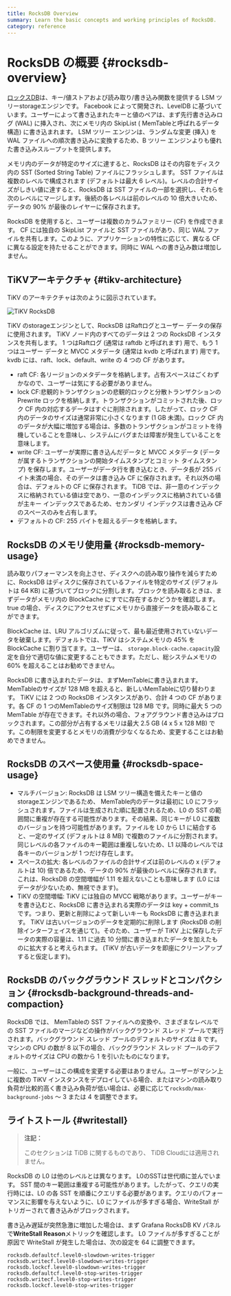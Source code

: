 ```yaml
---
title: RocksDB Overview
summary: Learn the basic concepts and working principles of RocksDB.
category: reference
---
```


# RocksDB の概要 {#rocksdb-overview}

[ロックスDB](https://github.com/facebook/rocksdb)は、キー/値ストアおよび読み取り/書き込み関数を提供する LSM ツリーstorageエンジンです。 Facebook によって開発され、LevelDB に基づいています。ユーザーによって書き込まれたキーと値のペアは、まず先行書き込みログ (WAL) に挿入され、次にメモリ内の SkipList ( MemTableと呼ばれるデータ構造) に書き込まれます。 LSM ツリー エンジンは、ランダムな変更 (挿入) を WAL ファイルへの順次書き込みに変換するため、B ツリー エンジンよりも優れた書き込みスループットを提供します。

メモリ内のデータが特定のサイズに達すると、RocksDB はその内容をディスク内の SST (Sorted String Table) ファイルにフラッシュします。 SST ファイルは複数のレベルで構成されます (デフォルトは最大 6 レベル)。レベルの合計サイズがしきい値に達すると、RocksDB は SST ファイルの一部を選択し、それらを次のレベルにマージします。後続の各レベルは前のレベルの 10 倍大きいため、データの 90% が最後のレイヤーに保存されます。

RocksDB を使用すると、ユーザーは複数のカラムファミリー (CF) を作成できます。 CF には独自の SkipList ファイルと SST ファイルがあり、同じ WAL ファイルを共有します。このように、アプリケーションの特性に応じて、異なる CF に異なる設定を持たせることができます。同時に WAL への書き込み数は増加しません。

## TiKVアーキテクチャ {#tikv-architecture}

TiKV のアーキテクチャは次のように図示されています。

![TiKV RocksDB](/media/tikv-rocksdb.png)

TiKV のstorageエンジンとして、RocksDB はRaftログとユーザー データの保存に使用されます。 TiKV ノード内のすべてのデータは 2 つの RocksDB インスタンスを共有します。 1 つはRaftログ (通常は raftdb と呼ばれます) 用で、もう 1 つはユーザー データと MVCC メタデータ (通常は kvdb と呼ばれます) 用です。 kvdb には、raft、lock、default、write の 4 つの CF があります。

-   raft CF: 各リージョンのメタデータを格納します。占有スペースはごくわずかなので、ユーザーは気にする必要がありません。
-   lock CF:悲観的トランザクションの悲観的ロックと分散トランザクションの Prewrite ロックを格納します。トランザクションがコミットされた後、ロック CF 内の対応するデータはすぐに削除されます。したがって、ロック CF 内のデータのサイズは通常非常に小さくなります (1 GB 未満)。ロック CF 内のデータが大幅に増加する場合は、多数のトランザクションがコミットを待機していることを意味し、システムにバグまたは障害が発生していることを意味します。
-   write CF: ユーザーが実際に書き込んだデータと MVCC メタデータ (データが属するトランザクションの開始タイムスタンプとコミット タイムスタンプ) を保存します。ユーザーがデータ行を書き込むとき、データ長が 255 バイト未満の場合、そのデータは書き込み CF に保存されます。それ以外の場合は、デフォルトの CF に保存されます。 TiDB では、非一意のインデックスに格納されている値は空であり、一意のインデックスに格納されている値が主キー インデックスであるため、セカンダリ インデックスは書き込み CF のスペースのみを占有します。
-   デフォルトの CF: 255 バイトを超えるデータを格納します。

## RocksDB のメモリ使用量 {#rocksdb-memory-usage}

読み取りパフォーマンスを向上させ、ディスクへの読み取り操作を減らすために、RocksDB はディスクに保存されているファイルを特定のサイズ (デフォルトは 64 KB) に基づいてブロックに分割します。ブロックを読み取るときは、まずデータがメモリ内の BlockCache にすでに存在するかどうかを確認します。 true の場合、ディスクにアクセスせずにメモリから直接データを読み取ることができます。

BlockCache は、LRU アルゴリズムに従って、最も最近使用されていないデータを破棄します。デフォルトでは、TiKV はシステムメモリの 45% を BlockCache に割り当てます。ユーザーは、 `storage.block-cache.capacity`設定を自分で適切な値に変更することもできます。ただし、総システムメモリの 60% を超えることはお勧めできません。

RocksDB に書き込まれたデータは、まずMemTableに書き込まれます。 MemTableのサイズが 128 MB を超えると、新しいMemTableに切り替わります。 TiKV には 2 つの RocksDB インスタンスがあり、合計 4 つの CF があります。各 CF の 1 つのMemTableのサイズ制限は 128 MB です。同時に最大 5 つの MemTable が存在できます。それ以外の場合、フォアグラウンド書き込みはブロックされます。この部分が占有するメモリは最大 2.5 GB (4 x 5 x 128 MB) です。この制限を変更するとメモリの消費が少なくなるため、変更することはお勧めできません。

## RocksDB のスペース使用量 {#rocksdb-space-usage}

-   マルチバージョン: RocksDB は LSM ツリー構造を備えたキーと値のstorageエンジンであるため、 MemTable内のデータは最初に L0 にフラッシュされます。ファイルは生成された順に配置されるため、L0 の SST の範囲間に重複が存在する可能性があります。その結果、同じキーが L0 に複数のバージョンを持つ可能性があります。ファイルを L0 から L1 に結合すると、一定のサイズ (デフォルトは 8 MB) で複数のファイルに分割されます。同じレベルの各ファイルのキー範囲は重複しないため、L1 以降のレベルでは各キーのバージョンが 1 つだけ存在します。
-   スペースの拡大: 各レベルのファイルの合計サイズは前のレベルの x (デフォルトは 10) 倍であるため、データの 90% が最後のレベルに保存されます。これは、RocksDB の空間増幅が 1.11 を超えないことも意味します (L0 にはデータが少ないため、無視できます)。
-   TiKV の空間増幅: TiKV には独自の MVCC 戦略があります。ユーザーがキーを書き込むと、RocksDB に書き込まれる実際のデータは key + commit_ts です。つまり、更新と削除によって新しいキーも RocksDB に書き込まれます。 TiKV は古いバージョンのデータを定期的に削除します (RocksDB の削除インターフェイスを通じて)。そのため、ユーザーが TiKV 上に保存したデータの実際の容量は、1.11 に過去 10 分間に書き込まれたデータを加えたものに拡大すると考えられます。 (TiKV が古いデータを即座にクリーンアップすると仮定します)。

## RocksDB のバックグラウンド スレッドとコンパクション {#rocksdb-background-threads-and-compaction}

RocksDB では、 MemTableの SST ファイルへの変換や、さまざまなレベルでの SST ファイルのマージなどの操作がバックグラウンド スレッド プールで実行されます。バックグラウンド スレッド プールのデフォルトのサイズは 8 です。マシンの CPU の数が 8 以下の場合、バックグラウンド スレッド プールのデフォルトのサイズは CPU の数から 1 を引いたものになります。

一般に、ユーザーはこの構成を変更する必要はありません。ユーザーがマシン上に複数の TiKV インスタンスをデプロイしている場合、またはマシンの読み取り負荷が比較的高く書き込み負荷が低い場合は、必要に応じて`rocksdb/max-background-jobs` ～ 3 または 4 を調整できます。

## ライトストール {#writestall}

<CustomContent platform="tidb-cloud">

> **注記：**
>
> このセクションは TiDB に関するものであり、 TiDB Cloudには適用されません。

</CustomContent>

RocksDB の L0 は他のレベルとは異なります。 L0のSSTは世代順に並んでいます。 SST 間のキー範囲は重複する可能性があります。したがって、クエリの実行時には、L0 の各 SST を順番にクエリする必要があります。クエリのパフォーマンスに影響を与えないように、L0 にファイルが多すぎる場合、WriteStall がトリガーされて書き込みがブロックされます。

書き込み遅延が突然急激に増加した場合は、まず Grafana RocksDB KV パネルで**WriteStall Reason**メトリックを確認します。 L0 ファイルが多すぎることが原因で WriteStall が発生した場合は、次の設定を 64 に調整できます。

    rocksdb.defaultcf.level0-slowdown-writes-trigger
    rocksdb.writecf.level0-slowdown-writes-trigger
    rocksdb.lockcf.level0-slowdown-writes-trigger
    rocksdb.defaultcf.level0-stop-writes-trigger
    rocksdb.writecf.level0-stop-writes-trigger
    rocksdb.lockcf.level0-stop-writes-trigger
